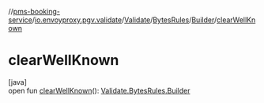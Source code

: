 //[pms-booking-service](../../../../../index.md)/[io.envoyproxy.pgv.validate](../../../index.md)/[Validate](../../index.md)/[BytesRules](../index.md)/[Builder](index.md)/[clearWellKnown](clear-well-known.md)

# clearWellKnown

[java]\
open fun [clearWellKnown](clear-well-known.md)(): [Validate.BytesRules.Builder](index.md)